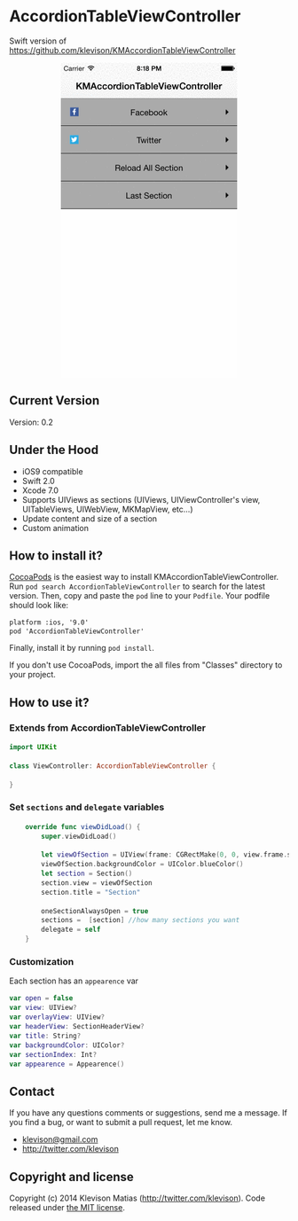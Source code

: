 # AccordionTableViewController

Swift version of https://github.com/klevison/KMAccordionTableViewController

<p align="center">
  <img align="center" src="juLug4JLzx.gif" alt="...">
</p>

## Current Version

Version: 0.2

## Under the Hood

* iOS9 compatible
* Swift 2.0
* Xcode 7.0
* Supports UIViews as sections (UIViews, UIViewController's view, UITableViews, UIWebView, MKMapView, etc...)
* Update content and size of a section
* Custom animation

## How to install it?

[CocoaPods](http://cocoapods.org) is the easiest way to install KMAccordionTableViewController. Run ```pod search AccordionTableViewController``` to search for the latest version. Then, copy and paste the ```pod``` line to your ```Podfile```. Your podfile should look like:

```
platform :ios, '9.0'
pod 'AccordionTableViewController'
```

Finally, install it by running ```pod install```.

If you don't use CocoaPods, import the all files from "Classes" directory to your project.

## How to use it?

### Extends from AccordionTableViewController

```swift
import UIKit

class ViewController: AccordionTableViewController {

}
```

### Set `sections` and `delegate` variables

```swift
    override func viewDidLoad() {
        super.viewDidLoad()
        
        let viewOfSection = UIView(frame: CGRectMake(0, 0, view.frame.size.width, 300))
        viewOfSection.backgroundColor = UIColor.blueColor()
        let section = Section()
        section.view = viewOfSection
        section.title = "Section"
        
        oneSectionAlwaysOpen = true
        sections =  [section] //how many sections you want
        delegate = self
    }
```

### Customization

Each section has an `appearence` var

```swift
var open = false
var view: UIView?
var overlayView: UIView?
var headerView: SectionHeaderView?
var title: String?
var backgroundColor: UIColor?
var sectionIndex: Int?
var appearence = Appearence()
```

## Contact

If you have any questions comments or suggestions, send me a message. If you find a bug, or want to submit a pull request, let me know.

* klevison@gmail.com
* http://twitter.com/klevison

## Copyright and license

Copyright (c) 2014 Klevison Matias (http://twitter.com/klevison). Code released under [the MIT license](LICENSE).
